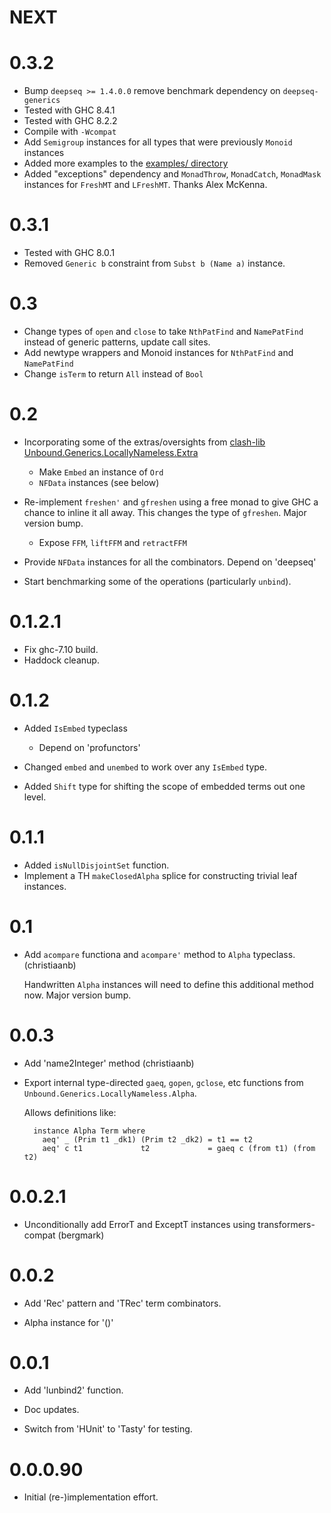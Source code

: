 # NEXT

# 0.3.2

* Bump `deepseq >= 1.4.0.0` remove benchmark dependency on `deepseq-generics`
* Tested with GHC 8.4.1
* Tested with GHC 8.2.2
* Compile with `-Wcompat`
* Add `Semigroup` instances for all types that were previously `Monoid` instances
* Added more examples to the [examples/ directory](https://github.com/lambdageek/unbound-generics/tree/master/examples)
* Added "exceptions" dependency and `MonadThrow`, `MonadCatch`, `MonadMask` instances for `FreshMT` and `LFreshMT`.
  Thanks Alex McKenna.

# 0.3.1

* Tested with GHC 8.0.1
* Removed `Generic b` constraint from `Subst b (Name a)` instance.


# 0.3

* Change types of `open` and `close` to take `NthPatFind` and `NamePatFind` instead of generic patterns, update call sites.
* Add newtype wrappers and Monoid instances for `NthPatFind` and `NamePatFind`
* Change `isTerm` to return `All` instead of `Bool`

# 0.2

* Incorporating some of the extras/oversights from
  [clash-lib Unbound.Generics.LocallyNameless.Extra](https://github.com/clash-lang/clash-compiler/blob/master/clash-lib/src/Unbound/Generics/LocallyNameless/Extra.hs)

	* Make `Embed` an instance of `Ord`
	* `NFData` instances (see below)

* Re-implement `freshen'` and `gfreshen` using a free monad to give
  GHC a chance to inline it all away.  This changes the type of
  `gfreshen`.  Major version bump.

	* Expose `FFM`, `liftFFM` and `retractFFM`

* Provide `NFData` instances for all the combinators.
  Depend on 'deepseq'

* Start benchmarking some of the operations (particularly `unbind`).

# 0.1.2.1

* Fix ghc-7.10 build.
* Haddock cleanup.

# 0.1.2

* Added `IsEmbed` typeclass

    * Depend on 'profunctors'

* Changed `embed` and `unembed` to work over any `IsEmbed` type.

* Added `Shift` type for shifting the scope of embedded terms out one level.

# 0.1.1

* Added `isNullDisjointSet` function.
* Implement a TH `makeClosedAlpha` splice for constructing trivial leaf instances.

# 0.1

* Add `acompare` functiona and `acompare'` method to `Alpha` typeclass.  (christiaanb)

    Handwritten `Alpha` instances will need to define this additional
    method now.  Major version bump.

# 0.0.3

* Add 'name2Integer' method (christiaanb)
* Export internal type-directed `gaeq`, `gopen`, `gclose`, etc
  functions from `Unbound.Generics.LocallyNameless.Alpha`.

    Allows definitions like:

        instance Alpha Term where
          aeq' _ (Prim t1 _dk1) (Prim t2 _dk2) = t1 == t2
          aeq' c t1             t2             = gaeq c (from t1) (from t2)


# 0.0.2.1

* Unconditionally add ErrorT and ExceptT instances using transformers-compat (bergmark)

# 0.0.2

* Add 'Rec' pattern and 'TRec' term combinators.

* Alpha instance for '()'

# 0.0.1

* Add 'lunbind2' function.

* Doc updates.

* Switch from 'HUnit' to 'Tasty' for testing.

# 0.0.0.90

* Initial (re-)implementation effort.
